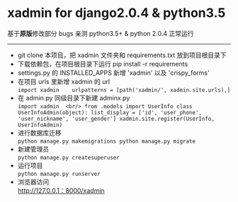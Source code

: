 # xadmin for django2.0.4 & python3.5


基于**原版**修改部分 bugs
亲测 python3.5+ & python 2.0.4 正常运行

------

- git clone 本项目，把 xadmin 文件夹和 requirements.txt 放到项目根目录下
- 下载依赖包，在项目根目录下运行 pip install -r requirements
- settings.py 的 INSTALLED_APPS 新增 'xadmin' 以及 'crispy_forms'
- 在项目 urls 里新增 xadmin 的 url <br/>
   `import xadmin   
   urlpatterns = [path('xadmin/', xadmin.site.urls),]`
- 在 admin.py 同级目录下新建 adminx.py <br/>
	`import xadmin  <br/>
	from .models import UserInfo
	class UserInfoAdmin(object):
	    list_display = ['id', 'user_phone', 'user_nickname', 'user_gender']
	xadmin.site.register(UserInfo, UserInfoAdmin)`
- 进行数据库迁移 <br/>
  `python manage.py makemigrations
   python manage.py migrate`
- 新建管理员 <br/>
  `python manage.py createsuperuser`
- 运行项目 <br/>
  `python manage.py runserver`
- 浏览器访问 <br/>
  http://127.0.0.1：8000/xadmin


